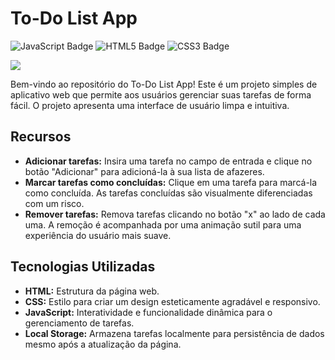# To-Do List App

<div>

![JavaScript Badge](https://img.shields.io/badge/JavaScript-F7DF1E?style=for-the-badge&logo=javascript&logoColor=black)
![HTML5 Badge](https://img.shields.io/badge/HTML5-E34F26?style=for-the-badge&logo=html5&logoColor=white)
![CSS3 Badge](https://img.shields.io/badge/CSS3-1572B6?style=for-the-badge&logo=css3&logoColor=white)

</div>

<img src="img/todo-list-component">

Bem-vindo ao repositório do To-Do List App! Este é um projeto simples de aplicativo web que permite aos usuários gerenciar suas tarefas de forma fácil. O projeto apresenta uma interface de usuário limpa e intuitiva.

## Recursos

- **Adicionar tarefas:** Insira uma tarefa no campo de entrada e clique no botão "Adicionar" para adicioná-la à sua lista de afazeres.
- **Marcar tarefas como concluídas:** Clique em uma tarefa para marcá-la como concluída. As tarefas concluídas são visualmente diferenciadas com um risco.
- **Remover tarefas:** Remova tarefas clicando no botão "x" ao lado de cada uma. A remoção é acompanhada por uma animação sutil para uma experiência do usuário mais suave.

## Tecnologias Utilizadas

- **HTML:** Estrutura da página web.
- **CSS:** Estilo para criar um design esteticamente agradável e responsivo.
- **JavaScript:** Interatividade e funcionalidade dinâmica para o gerenciamento de tarefas.
- **Local Storage:** Armazena tarefas localmente para persistência de dados mesmo após a atualização da página.